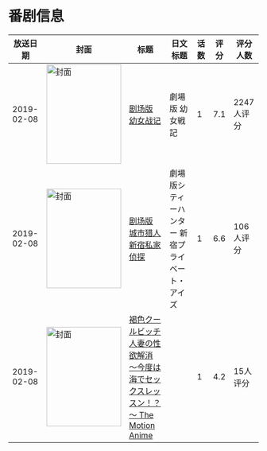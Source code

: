 # 番剧信息

|放送日期|封面|标题|日文标题|话数|评分|评分人数|
|---|---|---|---|---|---|---|
|2019-02-08|<img src="//lain.bgm.tv/pic/cover/c/e4/0d/234771_MfZ1O.jpg" alt="封面" style="width:150px;height:200px;object-fit:cover;">|[剧场版 幼女战记](https://bangumi.tv/subject/234771)|劇場版 幼女戦記|1|7.1|2247人评分|
|2019-02-08|<img src="//lain.bgm.tv/pic/cover/c/7c/29/240821_lh620.jpg" alt="封面" style="width:150px;height:200px;object-fit:cover;">|[剧场版 城市猎人 新宿私家侦探](https://bangumi.tv/subject/240821)|劇場版シティーハンター 新宿プライベート・アイズ|1|6.6|106人评分|
|2019-02-08|<img src="/img/no_icon_subject.png" alt="封面" style="width:150px;height:200px;object-fit:cover;">|[褐色クールビッチ人妻の性欲解消 ～今度は海でセックスレッスン！？～ The Motion Anime](https://bangumi.tv/subject/300807)||1|4.2|15人评分|
